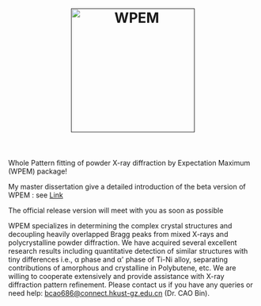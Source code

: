 
<h1 align="center">
  <a href=""><img src="https://github.com/Bin-Cao/WPEM/assets/86995074/3b05f104-364e-4cd2-9d21-f40b77e0ef10" alt="WPEM" width="250"></a>
  <br>
  <br>
</h1>

Whole Pattern fitting of powder X-ray diffraction by Expectation Maximum (WPEM) package!

My master dissertation give a detailed introduction of the beta version of WPEM : see [Link](https://github.com/Bin-Cao/MPhil_SHU)

The official release version will meet with you as soon as possible

WPEM specializes in determining the complex crystal structures and decoupling heavily overlapped Bragg peaks from mixed X-rays and polycrystalline powder diffraction. We have acquired several excellent research results including quantitative detection of similar structures with tiny differences i.e., α phase and α' phase of Ti-Ni alloy, separating contributions of amorphous and crystalline in Polybutene, etc. We are willing to cooperate extensively and provide assistance with X-ray diffraction pattern refinement. Please contact us if you have any queries or need help: bcao686@connect.hkust-gz.edu.cn (Dr. CAO Bin).


